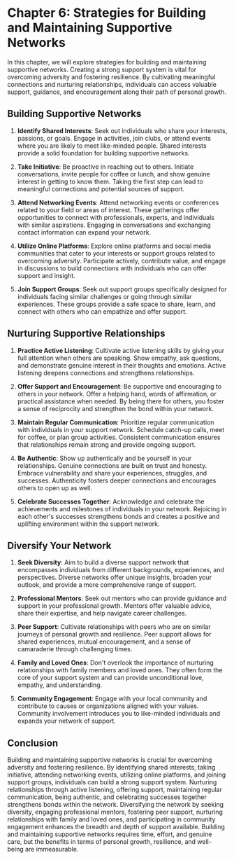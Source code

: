 Chapter 6: Strategies for Building and Maintaining Supportive Networks
======================================================================

In this chapter, we will explore strategies for building and maintaining supportive networks. Creating a strong support system is vital for overcoming adversity and fostering resilience. By cultivating meaningful connections and nurturing relationships, individuals can access valuable support, guidance, and encouragement along their path of personal growth.

Building Supportive Networks
----------------------------

1. **Identify Shared Interests**: Seek out individuals who share your interests, passions, or goals. Engage in activities, join clubs, or attend events where you are likely to meet like-minded people. Shared interests provide a solid foundation for building supportive networks.

2. **Take Initiative**: Be proactive in reaching out to others. Initiate conversations, invite people for coffee or lunch, and show genuine interest in getting to know them. Taking the first step can lead to meaningful connections and potential sources of support.

3. **Attend Networking Events**: Attend networking events or conferences related to your field or areas of interest. These gatherings offer opportunities to connect with professionals, experts, and individuals with similar aspirations. Engaging in conversations and exchanging contact information can expand your network.

4. **Utilize Online Platforms**: Explore online platforms and social media communities that cater to your interests or support groups related to overcoming adversity. Participate actively, contribute value, and engage in discussions to build connections with individuals who can offer support and insight.

5. **Join Support Groups**: Seek out support groups specifically designed for individuals facing similar challenges or going through similar experiences. These groups provide a safe space to share, learn, and connect with others who can empathize and offer support.

Nurturing Supportive Relationships
----------------------------------

1. **Practice Active Listening**: Cultivate active listening skills by giving your full attention when others are speaking. Show empathy, ask questions, and demonstrate genuine interest in their thoughts and emotions. Active listening deepens connections and strengthens relationships.

2. **Offer Support and Encouragement**: Be supportive and encouraging to others in your network. Offer a helping hand, words of affirmation, or practical assistance when needed. By being there for others, you foster a sense of reciprocity and strengthen the bond within your network.

3. **Maintain Regular Communication**: Prioritize regular communication with individuals in your support network. Schedule catch-up calls, meet for coffee, or plan group activities. Consistent communication ensures that relationships remain strong and provide ongoing support.

4. **Be Authentic**: Show up authentically and be yourself in your relationships. Genuine connections are built on trust and honesty. Embrace vulnerability and share your experiences, struggles, and successes. Authenticity fosters deeper connections and encourages others to open up as well.

5. **Celebrate Successes Together**: Acknowledge and celebrate the achievements and milestones of individuals in your network. Rejoicing in each other's successes strengthens bonds and creates a positive and uplifting environment within the support network.

Diversify Your Network
----------------------

1. **Seek Diversity**: Aim to build a diverse support network that encompasses individuals from different backgrounds, experiences, and perspectives. Diverse networks offer unique insights, broaden your outlook, and provide a more comprehensive range of support.

2. **Professional Mentors**: Seek out mentors who can provide guidance and support in your professional growth. Mentors offer valuable advice, share their expertise, and help navigate career challenges.

3. **Peer Support**: Cultivate relationships with peers who are on similar journeys of personal growth and resilience. Peer support allows for shared experiences, mutual encouragement, and a sense of camaraderie through challenging times.

4. **Family and Loved Ones**: Don't overlook the importance of nurturing relationships with family members and loved ones. They often form the core of your support system and can provide unconditional love, empathy, and understanding.

5. **Community Engagement**: Engage with your local community and contribute to causes or organizations aligned with your values. Community involvement introduces you to like-minded individuals and expands your network of support.

Conclusion
----------

Building and maintaining supportive networks is crucial for overcoming adversity and fostering resilience. By identifying shared interests, taking initiative, attending networking events, utilizing online platforms, and joining support groups, individuals can build a strong support system. Nurturing relationships through active listening, offering support, maintaining regular communication, being authentic, and celebrating successes together strengthens bonds within the network. Diversifying the network by seeking diversity, engaging professional mentors, fostering peer support, nurturing relationships with family and loved ones, and participating in community engagement enhances the breadth and depth of support available. Building and maintaining supportive networks requires time, effort, and genuine care, but the benefits in terms of personal growth, resilience, and well-being are immeasurable.
